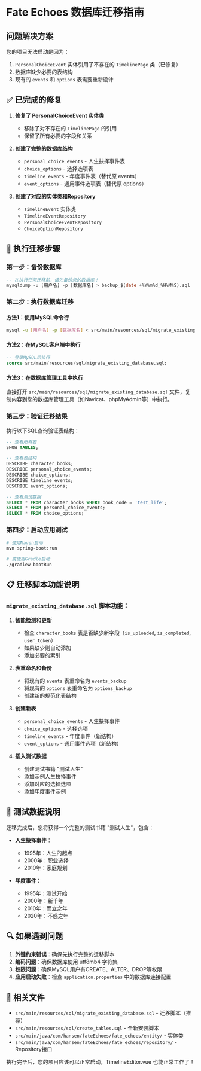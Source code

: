 # Fate Echoes 数据库迁移指南

## 问题解决方案

您的项目无法启动是因为：
1. `PersonalChoiceEvent` 实体引用了不存在的 `TimelinePage` 类（已修复）
2. 数据库缺少必要的表结构
3. 现有的 `events` 和 `options` 表需要重新设计

## ✅ 已完成的修复

1. **修复了 PersonalChoiceEvent 实体类**
   - 移除了对不存在的 `TimelinePage` 的引用
   - 保留了所有必要的字段和关系

2. **创建了完整的数据库结构**
   - `personal_choice_events` - 人生抉择事件表
   - `choice_options` - 选择选项表  
   - `timeline_events` - 年度事件表（替代原 events）
   - `event_options` - 通用事件选项表（替代原 options）

3. **创建了对应的实体类和Repository**
   - `TimelineEvent` 实体类
   - `TimelineEventRepository`
   - `PersonalChoiceEventRepository` 
   - `ChoiceOptionRepository`

## 🔧 执行迁移步骤

### 第一步：备份数据库
```sql
-- 在执行任何迁移前，请先备份您的数据库！
mysqldump -u [用户名] -p [数据库名] > backup_$(date +%Y%m%d_%H%M%S).sql
```

### 第二步：执行数据库迁移

#### 方法1：使用MySQL命令行
```bash
mysql -u [用户名] -p [数据库名] < src/main/resources/sql/migrate_existing_database.sql
```

#### 方法2：在MySQL客户端中执行
```sql
-- 登录MySQL后执行
source src/main/resources/sql/migrate_existing_database.sql;
```

#### 方法3：在数据库管理工具中执行
直接打开 `src/main/resources/sql/migrate_existing_database.sql` 文件，复制内容到您的数据库管理工具（如Navicat、phpMyAdmin等）中执行。

### 第三步：验证迁移结果

执行以下SQL查询验证表结构：
```sql
-- 查看所有表
SHOW TABLES;

-- 查看表结构
DESCRIBE character_books;
DESCRIBE personal_choice_events;
DESCRIBE choice_options;
DESCRIBE timeline_events;
DESCRIBE event_options;

-- 查看测试数据
SELECT * FROM character_books WHERE book_code = 'test_life';
SELECT * FROM personal_choice_events;
SELECT * FROM choice_options;
```

### 第四步：启动应用测试

```bash
# 使用Maven启动
mvn spring-boot:run

# 或使用Gradle启动
./gradlew bootRun
```

## 📋 迁移脚本功能说明

### `migrate_existing_database.sql` 脚本功能：

1. **智能检测和更新**
   - 检查 `character_books` 表是否缺少新字段（`is_uploaded`, `is_completed`, `user_token`）
   - 如果缺少则自动添加
   - 添加必要的索引

2. **表重命名和备份**
   - 将现有的 `events` 表重命名为 `events_backup`
   - 将现有的 `options` 表重命名为 `options_backup`
   - 创建新的规范化表结构

3. **创建新表**
   - `personal_choice_events` - 人生抉择事件
   - `choice_options` - 选择选项
   - `timeline_events` - 年度事件（新结构）
   - `event_options` - 通用事件选项（新结构）

4. **插入测试数据**
   - 创建测试书籍 "测试人生"
   - 添加示例人生抉择事件
   - 添加对应的选择选项
   - 添加年度事件示例

## 🎯 测试数据说明

迁移完成后，您将获得一个完整的测试书籍 "测试人生"，包含：

- **人生抉择事件**：
  - 1995年：人生的起点
  - 2000年：职业选择  
  - 2010年：家庭规划

- **年度事件**：
  - 1995年：测试开始
  - 2000年：新千年
  - 2010年：而立之年
  - 2020年：不惑之年

## 🔍 如果遇到问题

1. **外键约束错误**：确保先执行完整的迁移脚本
2. **编码问题**：确保数据库使用 utf8mb4 字符集
3. **权限问题**：确保MySQL用户有CREATE、ALTER、DROP等权限
4. **应用启动失败**：检查 `application.properties` 中的数据库连接配置

## 📁 相关文件

- `src/main/resources/sql/migrate_existing_database.sql` - 迁移脚本（推荐）
- `src/main/resources/sql/create_tables.sql` - 全新安装脚本
- `src/main/java/com/hansen/fateEchoes/fate_echoes/entity/` - 实体类
- `src/main/java/com/hansen/fateEchoes/fate_echoes/repository/` - Repository接口

执行完毕后，您的项目应该可以正常启动，TimelineEditor.vue 也能正常工作了！ 